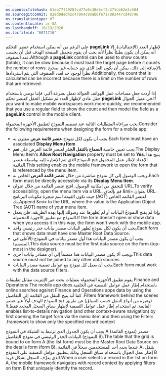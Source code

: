 ```yaml
---
ms.openlocfilehash: 61eb77f49282cd77e0c30e6cf2c371cb62e2c604
ms.sourcegitcommit: 82ed9ded42c47064c90ab6fe717893447cd48796
ms.translationtype: HT
ms.contentlocale: ar-SA
ms.lasthandoff: 10/19/2020
ms.locfileid: "6071716"
---
```

<span data-ttu-id="23c8b-101">على الرغم من أنه يمكن استخدام عنصر التحكم **pageLink‎** لإظهار العدد (الإجماليات)، إلا أنه يمكن أن يكون بطيئاً نظراً لأنه يجب أن يقوم بتحميل الصفحة الهدف قبل أن يحسب عدد الصفوف.</span><span class="sxs-lookup"><span data-stu-id="23c8b-101">Although a **pageLink** control can be used to show counts (totals), it can be slow because it must load the target page before it counts the number of rows.</span></span> <span data-ttu-id="23c8b-102">بالإضافة إلى ذلك، يمكن أن يكون العد الذي يتم حسابه غير صحيح نظراً لوجود حد لعدد الصفوف التي يتم استردادها.</span><span class="sxs-lookup"><span data-stu-id="23c8b-102">Additionally, the count that is calculated can be incorrect because there is a limit on the number of rows that are retrieved.</span></span>

<span data-ttu-id="23c8b-103">إذا أردت جعل مساحات عمل الهواتف الجوالة تعمل بسرعة أكبر، فإننا نوصي باستخدام حقل عادي لإظهار العدد ثم تشكيل الحقل كعنصر تحكم **pageLink** في عميل الجوال.</span><span class="sxs-lookup"><span data-stu-id="23c8b-103">If you want to make mobile workspaces work more quickly, we recommended that you use a regular field to show the count and then model the field as a **pageLink** control in the mobile client.</span></span>

<span data-ttu-id="23c8b-104">يجب مراعاة المتطلبات التالية عند تصميم النموذج لتطبيق الأجهزة المحمولة:</span><span class="sxs-lookup"><span data-stu-id="23c8b-104">Consider the following requirements when designing the form for a mobile app:</span></span>

- <span data-ttu-id="23c8b-105">يجب أن يكون لكل نموذج **عنصر قائمة عرض** مقترن به.</span><span class="sxs-lookup"><span data-stu-id="23c8b-105">Each form must have an associated **Display Menu Item**.</span></span>
- <span data-ttu-id="23c8b-106">يجب تعيين خاصية **السماح بالتنقل الجذر** لعنصر قائمة العرض على **نعم**.</span><span class="sxs-lookup"><span data-stu-id="23c8b-106">The Display Menu Item's **Allow Root Navigation** property must be set to **Yes**.</span></span> <span data-ttu-id="23c8b-107">يتيح هذا الإعداد لإطار عمل المحمول فتح النموذج الذي تتم الإشارة إليه بواسطة عنصر القائمة.</span><span class="sxs-lookup"><span data-stu-id="23c8b-107">This setting enables the mobile framework to open the form that is referenced by the menu item.</span></span>
- <span data-ttu-id="23c8b-108">ويجب الوصول إلى كل نموذج مباشرة من خلال **عنصر قائمة العرض** الخاص به.</span><span class="sxs-lookup"><span data-stu-id="23c8b-108">Each form must be directly accessible via its **Display Menu Item**.</span></span>
- <span data-ttu-id="23c8b-109">للتحقق من إمكانية الوصول، افتح عنصر القائمة من خلال عنوان URL.</span><span class="sxs-lookup"><span data-stu-id="23c8b-109">To verify accessibility, open the menu item via a URL.</span></span> <span data-ttu-id="23c8b-110">قم بإلحاق &mi= بعنوان URL، حيث تكون القيمة اسم شجرة مكونات البرنامج (AOT) لعنصر القائمة الخاص بك.</span><span class="sxs-lookup"><span data-stu-id="23c8b-110">Append &mi= to the URL, where the value is the Application Object Tree (AOT) name of your menu item.</span></span>
- <span data-ttu-id="23c8b-111">وإذا لم يفتح النموذجُ البيانات أو لم يُظهرها عند وصولك إليها بهذه الطريقة، فلن يعمل النموذج مع تطبيق الأجهزة المحمولة.</span><span class="sxs-lookup"><span data-stu-id="23c8b-111">If the form doesn't open or show data when you access it in this way, the form won't work with the mobile app.</span></span>
- <span data-ttu-id="23c8b-112">يجب أن يكون لكل نموذج يُظهر البيانات مصدر بيانات جذر رئيسي واحد.</span><span class="sxs-lookup"><span data-stu-id="23c8b-112">Each form that shows data must have one Master Root Data Source.</span></span>
- <span data-ttu-id="23c8b-113">يجب أن يكون مصدر البيانات هذا أول مصدر بيانات في النموذج (الأعلى في المصمم).</span><span class="sxs-lookup"><span data-stu-id="23c8b-113">This data source must be the first data source on the form (top-most in the designer).</span></span>
- <span data-ttu-id="23c8b-114">ويجب ألا يكون مصدر البيانات هذا منضماً إلى أي مصادر بيانات أخرى.</span><span class="sxs-lookup"><span data-stu-id="23c8b-114">This data source must not be joined to any other data sources.</span></span>
- <span data-ttu-id="23c8b-115">يجب أن يعمل كل نموذج مع عوامل تصفية مصدر البيانات.</span><span class="sxs-lookup"><span data-stu-id="23c8b-115">Each form must work with the data source filters.</span></span>

<span data-ttu-id="23c8b-116">يقوم تطبيق الأجهزة المحمولة بعمليات بحث عبر الإنترنت مقابل تطبيقات Finance and Operations باستخدام إطار عمل عوامل التصفية ‏‫في الخلفية.</span><span class="sxs-lookup"><span data-stu-id="23c8b-116">The mobile app does online searches against Finance and Operations apps data by using the Filters framework behind the scenes.</span></span> <span data-ttu-id="23c8b-117">كما أنه يتيح التنقل من القائمة إلى التفاصيل (وغيره من أنواع التنقل حسب السياق) عن طريق فتح النموذج الهدف أولاً عبر عنصر القائمة، ثم استخدام إطار عمل عوامل التصفية لإظهار سياق السجل المحدد فقط.</span><span class="sxs-lookup"><span data-stu-id="23c8b-117">It enables list-to-details navigation (and other context-aware navigation) by first opening the target form via the menu item and then using the Filters framework to show only the specified record context.</span></span>

<span data-ttu-id="23c8b-118">يجب أن يكون الجدول الذي ترتبط به الشبكة في النموذج A (نموذج القائمة) مصدر البيانات الجذر الرئيسي في نموذج التفاصيل (النموذج B).</span><span class="sxs-lookup"><span data-stu-id="23c8b-118">The table that the grid is bound to on form A (the list form) must be the Master Root Data Source on the details form (form B).</span></span> <span data-ttu-id="23c8b-119">عندما يحدد أحد المستخدمين سجلاً في القائمة A، يتنقل إطار عمل الجوال باستخدام سياق السجل وذلك بتطبيق عوامل التصفية على النموذج B الذي يعرِّف السجل بشكل فريد.</span><span class="sxs-lookup"><span data-stu-id="23c8b-119">When a user selects a record in the list on form A, the mobile framework navigates with record context by applying filters on form B that uniquely identify the record.</span></span>

